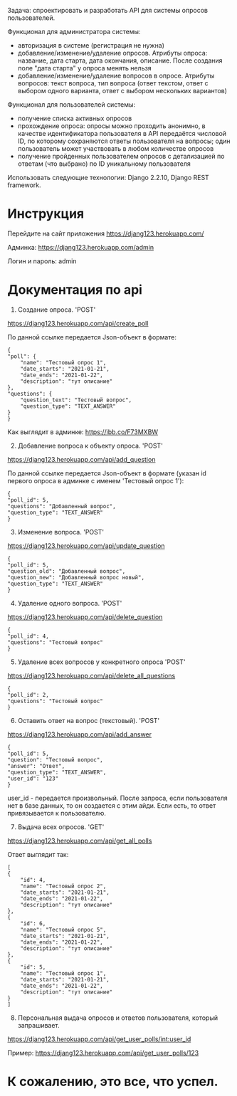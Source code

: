 Задача: спроектировать и разработать API для системы опросов пользователей.

Функционал для администратора системы:

- авторизация в системе (регистрация не нужна)
- добавление/изменение/удаление опросов. Атрибуты опроса: название, дата старта, дата окончания, описание. После создания поле "дата старта" у опроса менять нельзя
- добавление/изменение/удаление вопросов в опросе. Атрибуты вопросов: текст вопроса, тип вопроса (ответ текстом, ответ с выбором одного варианта, ответ с выбором нескольких вариантов)

Функционал для пользователей системы:

- получение списка активных опросов
- прохождение опроса: опросы можно проходить анонимно, в качестве идентификатора пользователя в API передаётся числовой ID, по которому сохраняются ответы пользователя на вопросы; один пользователь может участвовать в любом количестве опросов
- получение пройденных пользователем опросов с детализацией по ответам (что выбрано) по ID уникальному пользователя

Использовать следующие технологии: Django 2.2.10, Django REST framework.

# Инструкция
Перейдите на сайт приложения https://djang123.herokuapp.com/

Админка: https://djang123.herokuapp.com/admin

Логин и пароль: admin

# Документация по api

1. Создание опроса. 'POST'

https://djang123.herokuapp.com/api/create_poll

По данной ссылке передается Json-объект в формате:

    {
    "poll": {
        "name": "Тестовый опрос 1",
        "date_starts": "2021-01-21",
        "date_ends": "2021-01-22",
        "description": "тут описание"
    },
    "questions": {
        "question_text": "Тестовый вопрос",
        "question_type": "TEXT_ANSWER"
    }
    }
Как выглядит в админке: https://ibb.co/F73MXBW

    
2. Добавление вопроса к объекту опроса. 'POST'

https://djang123.herokuapp.com/api/add_question

По данной ссылке передается Json-объект в формате (указан id первого опроса в админке с именем 'Тестовый опрос 1'):

    {
    "poll_id": 5,
    "questions": "Добавленный вопрос",
    "question_type": "TEXT_ANSWER"
    }

3. Изменение вопроса. 'POST'

https://djang123.herokuapp.com/api/update_question

    {
    "poll_id": 5,
    "question_old": "Добавленный вопрос",
    "question_new": "Добавленный вопрос новый",
    "question_type": "TEXT_ANSWER"
    }
    
 4. Удаление одного вопроса. 'POST'
 
 https://djang123.herokuapp.com/api/delete_question
 
    {
    "poll_id": 4,
    "questions": "Тестовый вопрос"
    }
 
 5. Удаление всех вопросов у конкретного опроса 'POST'
 
 https://djang123.herokuapp.com/api/delete_all_questions
 
    {
    "poll_id": 2,
    "questions": "Тестовый вопрос"
    }
    
6. Оставить ответ на вопрос (текстовый). 'POST'

https://djang123.herokuapp.com/api/add_answer

    {
    "poll_id": 5,
    "question": "Тестовый вопрос",
    "answer": "Ответ",
    "question_type": "TEXT_ANSWER",
    "user_id": "123"
    }
user_id - передается произвольный. После запроса, если пользователя нет в базе данных, то он создается с этим айди. Если есть, то ответ привязывается к пользователю.

7. Выдача всех опросов. 'GET'

https://djang123.herokuapp.com/api/get_all_polls

Ответ выглядит так:
    
    [
    {
        "id": 4,
        "name": "Тестовый опрос 2",
        "date_starts": "2021-01-21",
        "date_ends": "2021-01-22",
        "description": "тут описание"
    },
    {
        "id": 6,
        "name": "Тестовый опрос 5",
        "date_starts": "2021-01-21",
        "date_ends": "2021-01-22",
        "description": "тут описание"
    },
    {
        "id": 5,
        "name": "Тестовый опрос 1",
        "date_starts": "2021-01-21",
        "date_ends": "2021-01-22",
        "description": "тут описание"
    }
    ]

8. Персональная выдача опросов и ответов пользователя, который запрашивает. 

https://djang123.herokuapp.com/api/get_user_polls/<int:user_id>

Пример:
https://djang123.herokuapp.com/api/get_user_polls/123


# К сожалению, это все, что успел. 
